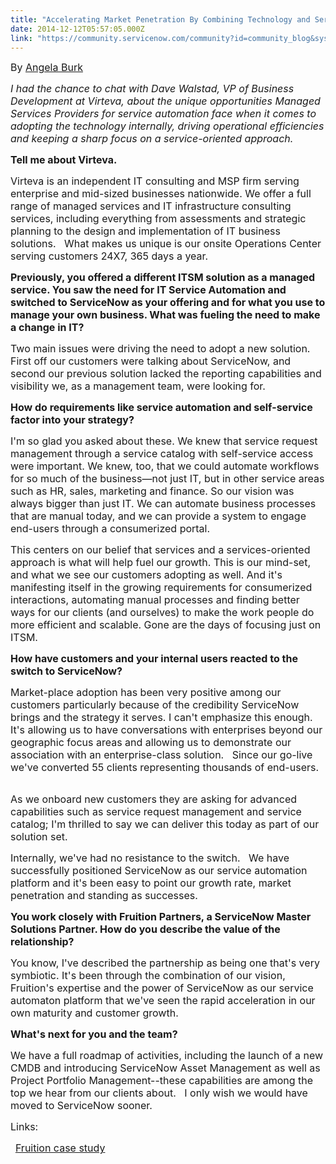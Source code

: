 ```yaml
---
title: "Accelerating Market Penetration By Combining Technology and ServicesOriented Thinking"
date: 2014-12-12T05:57:05.000Z
link: "https://community.servicenow.com/community?id=community_blog&sys_id=3c0e6a2ddbd0dbc01dcaf3231f961937"
---
```

<p class="ResponseBullet" style="margin-bottom: .0001pt;"><span style="font-size: 12pt;">By <a title="" _jive_internal="true" href="/people/angela.burk">Angela Burk</a></span></p><p></p><p><span style="font-size: 12pt;"><em>I had the chance to chat with Dave Walstad, VP of Business Development at Virteva, about the unique opportunities Managed Services Providers for service automation face when it comes to adopting the technology internally, driving operational efficiencies and keeping a sharp focus on a service-oriented approach.</em></span></p><p></p><p><span style="font-size: 12pt;"><strong>Tell me about Virteva.</strong></span></p><p><span style="font-size: 12pt;">Virteva is an independent IT consulting and MSP firm serving enterprise and mid-sized businesses nationwide. We offer a full range of managed services and IT infrastructure consulting services, including everything from assessments and strategic planning to the design and implementation of IT business solutions.   What makes us unique is our onsite Operations Center serving customers 24X7, 365 days a year.</span></p><p></p><p><span style="font-size: 12pt;"><strong>Previously, you offered a different ITSM solution as a managed service. You saw the need for IT Service Automation and switched to ServiceNow as your offering and for what you use to manage your own business. What was fueling the need to make a change in IT?</strong></span></p><p><span style="font-size: 12pt;">Two main issues were driving the need to adopt a new solution. First off our customers were talking about ServiceNow, and second our previous solution lacked the reporting capabilities and visibility we, as a management team, were looking for.</span></p><p></p><p><span style="font-size: 12pt;"><strong>How do requirements like service automation and self-service factor into your strategy?</strong></span></p><p><span style="font-size: 12pt;">I'm so glad you asked about these. We knew that service request management through a service catalog with self-service access were important. We knew, too, that we could automate workflows for so much of the business—not just IT, but in other service areas such as HR, sales, marketing and finance. So our vision was always bigger than just IT. We can automate business processes that are manual today, and we can provide a system to engage end-users through a consumerized portal. </span></p><p></p><p><span style="font-size: 12pt;">This centers on our belief that services and a services-oriented approach is what will help fuel our growth. This is our mind-set, and what we see our customers adopting as well. And it's manifesting itself in the growing requirements for consumerized interactions, automating manual processes and finding better ways for our clients (and ourselves) to make the work people do more efficient and scalable. Gone are the days of focusing just on ITSM.</span></p><p></p><p><span style="font-size: 12pt;"><strong>How have customers and your internal users reacted to the switch to ServiceNow?</strong></span></p><p><span style="font-size: 12pt;">Market-place adoption has been very positive among our customers particularly because of the credibility ServiceNow brings and the strategy it serves. I can't emphasize this enough.   It's allowing us to have conversations with enterprises beyond our geographic focus areas and allowing us to demonstrate our association with an enterprise-class solution.   Since our go-live we've converted 55 clients representing thousands of end-users. </span></p><p><br/><span style="font-size: 12pt;"> As we onboard new customers they are asking for advanced capabilities such as service request management and service catalog; I'm thrilled to say we can deliver this today as part of our solution set.</span></p><p></p><p><span style="font-size: 12pt;">Internally, we've had no resistance to the switch.   We have successfully positioned ServiceNow as our service automation platform and it's been easy to point our growth rate, market penetration and standing as successes.</span></p><p></p><p><span style="font-size: 12pt;"><strong>You work closely with Fruition Partners, a ServiceNow Master Solutions Partner. How do you describe the value of the relationship?</strong></span></p><p><span style="font-size: 12pt;">You know, I've described the partnership as being one that's very symbiotic. It's been through the combination of our vision, Fruition's expertise and the power of ServiceNow as our service automaton platform that we've seen the rapid acceleration in our own maturity and customer growth. </span></p><p></p><p><span style="font-size: 12pt;"><strong>What's next for you and the team?</strong></span></p><p><span style="font-size: 12pt;">We have a full roadmap of activities, including the launch of a new CMDB and introducing ServiceNow Asset Management as well as Project Portfolio Management--these capabilities are among the top we hear from our clients about.   I only wish we would have moved to ServiceNow sooner.</span></p><p></p><p><span style="font-size: 12pt;">Links:</span></p><p>   <a href="http://fruitionpartners.com/case-study/2013/12/19/embracing-saas-a-msp-success-story"><span style="font-size: 12pt;">Fruition case study</span></a></p>